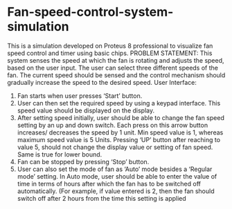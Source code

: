 # Fan-speed-control-system-simulation
This is a simulation developed on Proteus 8 professional to visualize fan speed control and timer using basic chips.
PROBLEM STATEMENT:
This system senses the speed at which the fan is rotating and adjusts the speed,
based on the user input. The user can select three different speeds of the fan. The
current speed should be sensed and the control mechanism should gradually
increase the speed to the desired speed.
User Interface:
1. Fan starts when user presses ‘Start’ button.
2. User can then set the required speed by using a keypad interface. This speed
value should be displayed on the display.
3. After setting speed initially, user should be able to change the fan speed setting
by an up and down switch. Each press on this arrow button increases/ decreases the
speed by 1 unit. Min speed value is 1, whereas maximum speed value is 5 Units.
Pressing ‘UP’ button after reaching to value 5, should not change the display value
or setting of fan speed. Same is true for lower bound.
4. Fan can be stopped by pressing ‘Stop’ button.
5. User can also set the mode of fan as ‘Auto’ mode besides a ‘Regular mode’
setting.
In Auto mode, user should be able to enter the value of time in terms of hours after
which the fan has to be switched off automatically. (For example, if value entered
is 2, then the fan should switch off after 2 hours from the time this setting is
applied
